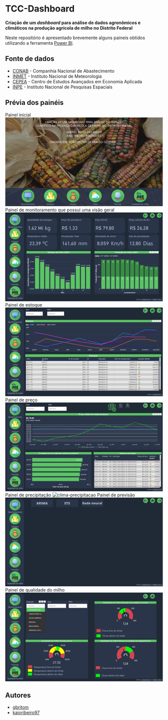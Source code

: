 # TCC-Dashboard

**Criação de um *dashboard* para análise de dados agronômicos e climáticos na produção agrícola de milho no Distrito Federal**

Neste repositório é apresentado brevemente alguns paineis obtidos utilizando a ferramenta [Power BI](https://powerbi.microsoft.com/).

## Fonte de dados
- [CONAB] - Companhia Nacional de Abastecimento
- [INMET] - Instituto Nacional de Meteorologia
- [CEPEA] - Centro de Estudos Avançados em Economia Aplicada
- [INPE] - Instituto Nacional de Pesquisas Espaciais

## Prévia dos painéis
Painel inicial
![tela_inicial](./paineis/tela_inicial.png)
Painel de monitoramento que possui uma visão geral
![monitoramento](./paineis/monitoramento.png)
Painel de estoque
![estoque](./paineis/estoque.png)
Painel de preço 
![preco](./paineis/preco_produtor.png)
Painel de precipitação
![clima-precipitacao](./paineis/clima_precipitaçao.png)
Painel de previsão
![previsao](./paineis/previsao.png)
Painel de qualidade do milho
![qualidade-milho](./paineis/qualidade_milho.png)

## Autores
- [gbritom]( https://github.com/gbritom ) 
- [kaioribeiro97]( https://github.com/kaioribeiro97 )

[CONAB]:<https://portaldeinformacoes.conab.gov.br/download-arquivos.html>
[INMET]:<https://portal.inmet.gov.br/dadoshistoricos>
[CEPEA]:<https://queimadas.dgi.inpe.br/queimadas/bdqueimadas\#exportar-dados>
[INPE]:<https://www.cepea.esalq.usp.br/br/indicador/milho.aspx>
